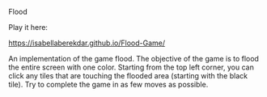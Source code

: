 Flood

Play it here:

https://isabellaberekdar.github.io/Flood-Game/

An implementation of the game flood. The objective of the game is to flood the entire screen 
with one color. Starting from the top left corner, you can click any tiles that are touching
the flooded area (starting with the black tile). Try to complete the game in as few moves as 
possible.


